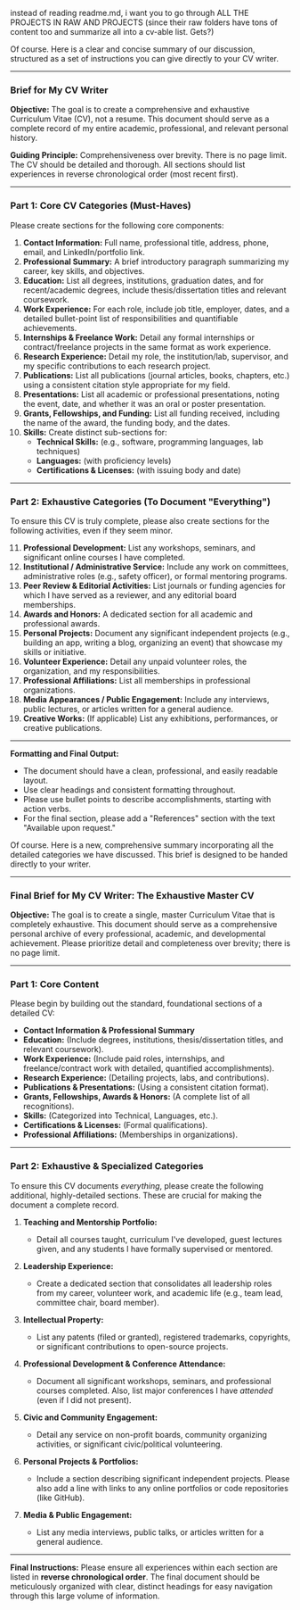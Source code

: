 instead of reading readme.md, i want you to go through ALL THE PROJECTS IN RAW AND PROJECTS (since their raw folders have tons of content too and summarize all into a cv-able list. Gets?)

Of course. Here is a clear and concise summary of our discussion, structured as a set of instructions you can give directly to your CV writer.

---

### **Brief for My CV Writer**

**Objective:**
The goal is to create a comprehensive and exhaustive Curriculum Vitae (CV), not a resume. This document should serve as a complete record of my entire academic, professional, and relevant personal history.

**Guiding Principle:**
Comprehensiveness over brevity. There is no page limit. The CV should be detailed and thorough. All sections should list experiences in reverse chronological order (most recent first).

---

### **Part 1: Core CV Categories (Must-Haves)**

Please create sections for the following core components:

1.  **Contact Information:** Full name, professional title, address, phone, email, and LinkedIn/portfolio link.
2.  **Professional Summary:** A brief introductory paragraph summarizing my career, key skills, and objectives.
3.  **Education:** List all degrees, institutions, graduation dates, and for recent/academic degrees, include thesis/dissertation titles and relevant coursework.
4.  **Work Experience:** For each role, include job title, employer, dates, and a detailed bullet-point list of responsibilities and quantifiable achievements.
5.  **Internships & Freelance Work:** Detail any formal internships or contract/freelance projects in the same format as work experience.
6.  **Research Experience:** Detail my role, the institution/lab, supervisor, and my specific contributions to each research project.
7.  **Publications:** List all publications (journal articles, books, chapters, etc.) using a consistent citation style appropriate for my field.
8.  **Presentations:** List all academic or professional presentations, noting the event, date, and whether it was an oral or poster presentation.
9.  **Grants, Fellowships, and Funding:** List all funding received, including the name of the award, the funding body, and the dates.
10. **Skills:** Create distinct sub-sections for:
    *   **Technical Skills:** (e.g., software, programming languages, lab techniques)
    *   **Languages:** (with proficiency levels)
    *   **Certifications & Licenses:** (with issuing body and date)

---

### **Part 2: Exhaustive Categories (To Document "Everything")**

To ensure this CV is truly complete, please also create sections for the following activities, even if they seem minor.

11. **Professional Development:** List any workshops, seminars, and significant online courses I have completed.
12. **Institutional / Administrative Service:** Include any work on committees, administrative roles (e.g., safety officer), or formal mentoring programs.
13. **Peer Review & Editorial Activities:** List journals or funding agencies for which I have served as a reviewer, and any editorial board memberships.
14. **Awards and Honors:** A dedicated section for all academic and professional awards.
15. **Personal Projects:** Document any significant independent projects (e.g., building an app, writing a blog, organizing an event) that showcase my skills or initiative.
16. **Volunteer Experience:** Detail any unpaid volunteer roles, the organization, and my responsibilities.
17. **Professional Affiliations:** List all memberships in professional organizations.
18. **Media Appearances / Public Engagement:** Include any interviews, public lectures, or articles written for a general audience.
19. **Creative Works:** (If applicable) List any exhibitions, performances, or creative publications.

---

**Formatting and Final Output:**

*   The document should have a clean, professional, and easily readable layout.
*   Use clear headings and consistent formatting throughout.
*   Please use bullet points to describe accomplishments, starting with action verbs.
*   For the final section, please add a "References" section with the text "Available upon request."


Of course. Here is a new, comprehensive summary incorporating all the detailed categories we have discussed. This brief is designed to be handed directly to your writer.

---

### **Final Brief for My CV Writer: The Exhaustive Master CV**

**Objective:**
The goal is to create a single, master Curriculum Vitae that is completely exhaustive. This document should serve as a comprehensive personal archive of every professional, academic, and developmental achievement. Please prioritize detail and completeness over brevity; there is no page limit.

---

### **Part 1: Core Content**

Please begin by building out the standard, foundational sections of a detailed CV:

*   **Contact Information & Professional Summary**
*   **Education:** (Include degrees, institutions, thesis/dissertation titles, and relevant coursework).
*   **Work Experience:** (Include paid roles, internships, and freelance/contract work with detailed, quantified accomplishments).
*   **Research Experience:** (Detailing projects, labs, and contributions).
*   **Publications & Presentations:** (Using a consistent citation format).
*   **Grants, Fellowships, Awards & Honors:** (A complete list of all recognitions).
*   **Skills:** (Categorized into Technical, Languages, etc.).
*   **Certifications & Licenses:** (Formal qualifications).
*   **Professional Affiliations:** (Memberships in organizations).

---

### **Part 2: Exhaustive & Specialized Categories**

To ensure this CV documents *everything*, please create the following additional, highly-detailed sections. These are crucial for making the document a complete record.

1.  **Teaching and Mentorship Portfolio:**
    *   Detail all courses taught, curriculum I've developed, guest lectures given, and any students I have formally supervised or mentored.

2.  **Leadership Experience:**
    *   Create a dedicated section that consolidates all leadership roles from my career, volunteer work, and academic life (e.g., team lead, committee chair, board member).

3.  **Intellectual Property:**
    *   List any patents (filed or granted), registered trademarks, copyrights, or significant contributions to open-source projects.

4.  **Professional Development & Conference Attendance:**
    *   Document all significant workshops, seminars, and professional courses completed. Also, list major conferences I have *attended* (even if I did not present).

5.  **Civic and Community Engagement:**
    *   Detail any service on non-profit boards, community organizing activities, or significant civic/political volunteering.

6.  **Personal Projects & Portfolios:**
    *   Include a section describing significant independent projects. Please also add a line with links to any online portfolios or code repositories (like GitHub).

7.  **Media & Public Engagement:**
    *   List any media interviews, public talks, or articles written for a general audience.

---

**Final Instructions:**
Please ensure all experiences within each section are listed in **reverse chronological order**. The final document should be meticulously organized with clear, distinct headings for easy navigation through this large volume of information.